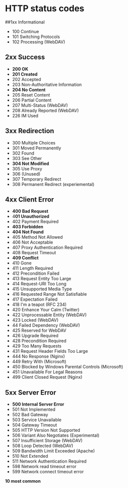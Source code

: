 # HTTP status codes


##1xx Informational

- 100 Continue
- 101 Switching Protocols
- 102 Processing (WebDAV)

## 2xx Success

- **200 OK**
- **201 Created**
- 202 Accepted
- 203 Non-Authoritative Information
- **204 No Content**
- 205 Reset Content
- 206 Partial Content
- 207 Multi-Status (WebDAV)
- 208 Already Reported (WebDAV)
- 226 IM Used

## 3xx Redirection

- 300 Multiple Choices
- 301 Moved Permanently
- 302 Found
- 303 See Other
- **304 Not Modified**
- 305 Use Proxy
- 306 (Unused)
- 307 Temporary Redirect
- 308 Permanent Redirect (experiemental)

## 4xx Client Error

- **400 Bad Request**
- 4**01 Unauthorized**
- 402 Payment Required
- **403 Forbidden**
- **404 Not Found**
- 405 Method Not Allowed
- 406 Not Acceptable
- 407 Proxy Authentication Required
- 408 Request Timeout
- **409 Conflict**
- 410 Gone
- 411 Length Required
- 412 Precondition Failed
- 413 Request Entity Too Large
- 414 Request-URI Too Long
- 415 Unsupported Media Type
- 416 Requested Range Not Satisfiable
- 417 Expectation Failed
- 418 I'm a teapot (RFC 234)
- 420 Enhance Your Calm (Twitter)
- 422 Unprocessable Entity (WebDAV)
- 423 Locked (WebDAV)
- 44 Failed Dependency (WebDAV)
- 425 Reserved for WebDAV
- 426 Upgrade Required
- 428 Precondition Required
- 429 Too Many Requests
- 431 Request Header Fields Too Large
- 444 No Response (Nginx)
- 449 Retry With (Microsoft)
- 450 Blocked by Windows Parental Controls (Microsoft)
- 451 Unavailable For Legal Reasons
- 499 Client Closed Request (Nginx)

## 5xx Server Error

- **500 Internal Server Error**
- 501 Not Implemented
- 502 Bad Gateway
- 503 Service Unavailable
- 504 Gateway Timeout
- 505 HTTP Version Not Supported
- 506 Variant Also Negotiates (Experimental)
- 507 Insufficient Storage (WebDAV)
- 508 Loop Detected (WebDAV)
- 509 Bandwidth Limit Exceeded (Apache)
- 510 Not Extended
- 511 Network Authentication Required
- 598 Network read timeout error
- 599 Network connect timeout error

**10 most common**
